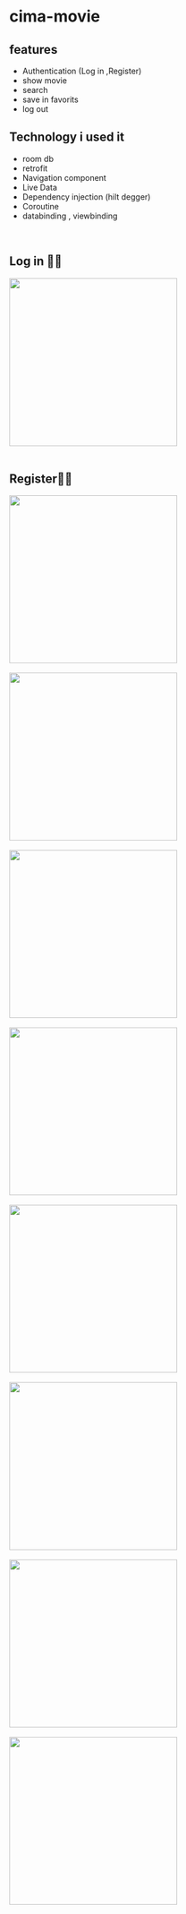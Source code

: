 # cima-movie
## features
- Authentication (Log in ,Register)
- show movie
- search
- save in favorits
- log out

## Technology i used it
- room db
- retrofit 
- Navigation component
- Live Data
- Dependency injection (hilt degger)
- Coroutine
- databinding , viewbinding

<br/>

## Log in 🌴🌴

<img src="pic1.jpg" width="300">
<br/>
<br/>

## Register🌴🌴

<img src="pic2.jpg" width="300">

<br/>
<br/>

<img src="pic3.jpg" width="300">

<br/>
<br/>


<img src="pic4.jpg" width="300">

<br/>
<br/>

<img src="pic0.jpg" width="300">

<br/>
<br/>

<img src="pic5.jpg" width="300">

<br/>
<br/>

<img src="pic6.jpg" width="300">

<br/>
<br/>

<img src="pic7.jpg" width="300">

<br/>
<br/>

<img src="pic8.jpg" width="300">

<br/>
<br/>


